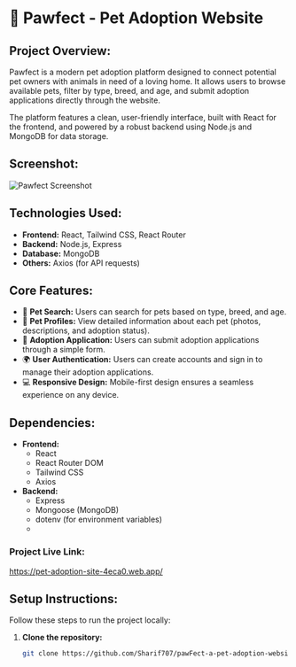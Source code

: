 # 🐾 Pawfect - Pet Adoption Website

## **Project Overview:**
Pawfect is a modern pet adoption platform designed to connect potential pet owners with animals in need of a loving home. It allows users to browse available pets, filter by type, breed, and age, and submit adoption applications directly through the website. 

The platform features a clean, user-friendly interface, built with React for the frontend, and powered by a robust backend using Node.js and MongoDB for data storage.

## **Screenshot:**
![Pawfect Screenshot](https://i.ibb.co.com/chkgvGXY/Screenshot-19.png)  


## **Technologies Used:**
- **Frontend:** React, Tailwind CSS, React Router
- **Backend:** Node.js, Express
- **Database:** MongoDB
- **Others:** Axios (for API requests)

## **Core Features:**
- 🐶 **Pet Search:** Users can search for pets based on type, breed, and age.
- 📄 **Pet Profiles:** View detailed information about each pet (photos, descriptions, and adoption status).
- 📝 **Adoption Application:** Users can submit adoption applications through a simple form.
- 🌍 **User Authentication:** Users can create accounts and sign in to manage their adoption applications.
- 💻 **Responsive Design:** Mobile-first design ensures a seamless experience on any device.

## **Dependencies:**
- **Frontend:**
  - React
  - React Router DOM
  - Tailwind CSS
  - Axios
- **Backend:**
  - Express
  - Mongoose (MongoDB)
  - dotenv (for environment variables)
  - 


### **Project Live Link:**
https://pet-adoption-site-4eca0.web.app/
## **Setup Instructions:**

Follow these steps to run the project locally:

1. **Clone the repository:**
   ```bash
   git clone https://github.com/Sharif707/pawFect-a-pet-adoption-website-.git
